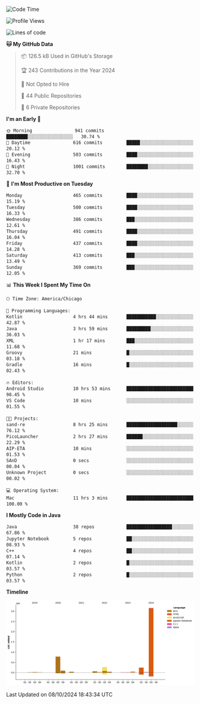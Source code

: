 <!--START_SECTION:waka-->
![Code Time](http://img.shields.io/badge/Code%20Time-662%20hrs%2019%20mins-blue)

![Profile Views](http://img.shields.io/badge/Profile%20Views-0-blue)

![Lines of code](https://img.shields.io/badge/From%20Hello%20World%20I%27ve%20Written-4.8%20million%20lines%20of%20code-blue)

**🐱 My GitHub Data** 

> 📦 126.5 kB Used in GitHub's Storage 
 > 
> 🏆 243 Contributions in the Year 2024
 > 
> 🚫 Not Opted to Hire
 > 
> 📜 44 Public Repositories 
 > 
> 🔑 6 Private Repositories 
 > 
**I'm an Early 🐤** 

```text
🌞 Morning                941 commits         ████████░░░░░░░░░░░░░░░░░   30.74 % 
🌆 Daytime                616 commits         █████░░░░░░░░░░░░░░░░░░░░   20.12 % 
🌃 Evening                503 commits         ████░░░░░░░░░░░░░░░░░░░░░   16.43 % 
🌙 Night                  1001 commits        ████████░░░░░░░░░░░░░░░░░   32.70 % 
```
📅 **I'm Most Productive on Tuesday** 

```text
Monday                   465 commits         ████░░░░░░░░░░░░░░░░░░░░░   15.19 % 
Tuesday                  500 commits         ████░░░░░░░░░░░░░░░░░░░░░   16.33 % 
Wednesday                386 commits         ███░░░░░░░░░░░░░░░░░░░░░░   12.61 % 
Thursday                 491 commits         ████░░░░░░░░░░░░░░░░░░░░░   16.04 % 
Friday                   437 commits         ████░░░░░░░░░░░░░░░░░░░░░   14.28 % 
Saturday                 413 commits         ███░░░░░░░░░░░░░░░░░░░░░░   13.49 % 
Sunday                   369 commits         ███░░░░░░░░░░░░░░░░░░░░░░   12.05 % 
```


📊 **This Week I Spent My Time On** 

```text
🕑︎ Time Zone: America/Chicago

💬 Programming Languages: 
Kotlin                   4 hrs 44 mins       ███████████░░░░░░░░░░░░░░   42.87 % 
Java                     3 hrs 59 mins       █████████░░░░░░░░░░░░░░░░   36.03 % 
XML                      1 hr 17 mins        ███░░░░░░░░░░░░░░░░░░░░░░   11.68 % 
Groovy                   21 mins             █░░░░░░░░░░░░░░░░░░░░░░░░   03.18 % 
Gradle                   16 mins             █░░░░░░░░░░░░░░░░░░░░░░░░   02.43 % 

🔥 Editors: 
Android Studio           10 hrs 53 mins      █████████████████████████   98.45 % 
VS Code                  10 mins             ░░░░░░░░░░░░░░░░░░░░░░░░░   01.55 % 

🐱‍💻 Projects: 
sand-re                  8 hrs 25 mins       ███████████████████░░░░░░   76.12 % 
PicoLauncher             2 hrs 27 mins       ██████░░░░░░░░░░░░░░░░░░░   22.29 % 
AIP-ETA                  10 mins             ░░░░░░░░░░░░░░░░░░░░░░░░░   01.53 % 
SAnD                     0 secs              ░░░░░░░░░░░░░░░░░░░░░░░░░   00.04 % 
Unknown Project          0 secs              ░░░░░░░░░░░░░░░░░░░░░░░░░   00.02 % 

💻 Operating System: 
Mac                      11 hrs 3 mins       █████████████████████████   100.00 % 
```

**I Mostly Code in Java** 

```text
Java                     38 repos            █████████████████░░░░░░░░   67.86 % 
Jupyter Notebook         5 repos             ██░░░░░░░░░░░░░░░░░░░░░░░   08.93 % 
C++                      4 repos             ██░░░░░░░░░░░░░░░░░░░░░░░   07.14 % 
Kotlin                   2 repos             █░░░░░░░░░░░░░░░░░░░░░░░░   03.57 % 
Python                   2 repos             █░░░░░░░░░░░░░░░░░░░░░░░░   03.57 % 
```



**Timeline**

![Lines of Code chart](https://raw.githubusercontent.com/phanijsp/phanijsp/main/assets/bar_graph.png)


 Last Updated on 08/10/2024 18:43:34 UTC
<!--END_SECTION:waka-->
